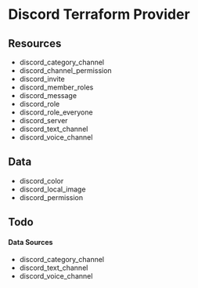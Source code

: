 # Discord Terraform Provider

## Resources

* discord_category_channel
* discord_channel_permission
* discord_invite
* discord_member_roles
* discord_message
* discord_role
* discord_role_everyone
* discord_server
* discord_text_channel
* discord_voice_channel

## Data

* discord_color
* discord_local_image
* discord_permission

## Todo

#### Data Sources

* discord_category_channel
* discord_text_channel
* discord_voice_channel